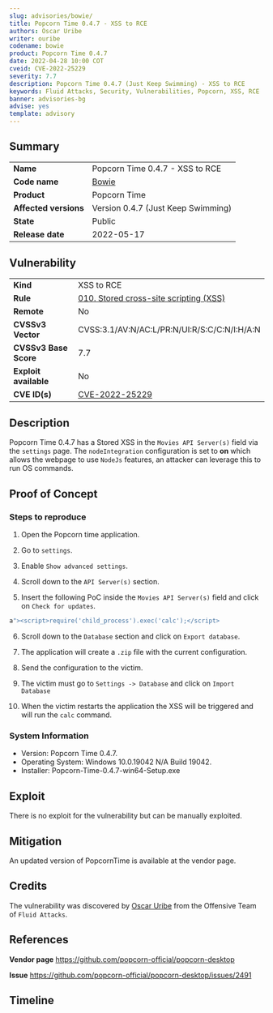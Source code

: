 ```yaml
---
slug: advisories/bowie/
title: Popcorn Time 0.4.7 - XSS to RCE
authors: Oscar Uribe
writer: ouribe
codename: bowie
product: Popcorn Time 0.4.7
date: 2022-04-28 10:00 COT
cveid: CVE-2022-25229
severity: 7.7
description: Popcorn Time 0.4.7 (Just Keep Swimming) - XSS to RCE
keywords: Fluid Attacks, Security, Vulnerabilities, Popcorn, XSS, RCE
banner: advisories-bg
advise: yes
template: advisory
---
```


## Summary

|                       |                                                    |
| --------------------- | -------------------------------------------------- |
| **Name**              | Popcorn Time 0.4.7 - XSS to RCE                    |
| **Code name**         | [Bowie](https://en.wikipedia.org/wiki/David_Bowie) |
| **Product**           | Popcorn Time                                       |
| **Affected versions** | Version 0.4.7 (Just Keep Swimming)                 |
| **State**             | Public                                             |
| **Release date**      | 2022-05-17                                         |

## Vulnerability

|                       |                                                                                                      |
| --------------------- | ---------------------------------------------------------------------------------------------------- |
| **Kind**              | XSS to RCE                                                                                           |
| **Rule**              | [010. Stored cross-site scripting (XSS)](https://docs.fluidattacks.com/criteria/vulnerabilities/010) |
| **Remote**            | No                                                                                                   |
| **CVSSv3 Vector**     | CVSS:3.1/AV:N/AC:L/PR:N/UI:R/S:C/C:N/I:H/A:N                                                         |
| **CVSSv3 Base Score** | 7.7                                                                                                  |
| **Exploit available** | No                                                                                                   |
| **CVE ID(s)**         | [CVE-2022-25229](https://cve.mitre.org/cgi-bin/cvename.cgi?name=CVE-2022-25229)                      |

## Description

Popcorn Time 0.4.7 has a Stored XSS in the `Movies API Server(s)`
field via the `settings` page. The `nodeIntegration` configuration
is set to **on** which allows the webpage to use `NodeJs` features,
an attacker can leverage this to run OS commands.

## Proof of Concept

### Steps to reproduce

1. Open the Popcorn time application.

2. Go to `settings`.

3. Enable `Show advanced settings`.

4. Scroll down to the `API Server(s)` section.

5. Insert the following PoC inside the `Movies API Server(s)`
   field and click on `Check for updates`.

```javascript
a"><script>require('child_process').exec('calc');</script>
```

6. Scroll down to the `Database` section and click on
   `Export database`.

7. The application will create a `.zip` file with
   the current configuration.

8. Send the configuration to the victim.

9. The victim must go to `Settings -> Database`
   and click on `Import Database`

10. When the victim restarts the application the XSS
    will be triggered and will run the `calc` command.

### System Information

* Version: Popcorn Time 0.4.7.
* Operating System: Windows 10.0.19042 N/A Build 19042.
* Installer: Popcorn-Time-0.4.7-win64-Setup.exe

## Exploit

There is no exploit for the vulnerability but can be manually exploited.

## Mitigation

An updated version of PopcornTime is available at the vendor page.

## Credits

The vulnerability was discovered by [Oscar
Uribe](https://co.linkedin.com/in/oscar-uribe-londo%C3%B1o-0b6534155) from the Offensive
Team of  `Fluid Attacks`.

## References

**Vendor page** <https://github.com/popcorn-official/popcorn-desktop>

**Issue** <https://github.com/popcorn-official/popcorn-desktop/issues/2491>

## Timeline

<time-lapse
  discovered="2022-04-26"
  contacted="2022-04-26"
  replied=""
  confirmed="2022-05-04"
  patched="2022-05-07"
  disclosure="2022-05-17">
</time-lapse>
